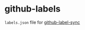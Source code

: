 github-labels
==============================================================================

`labels.json` file for [github-label-sync](https://github.com/Financial-Times/github-label-sync)
